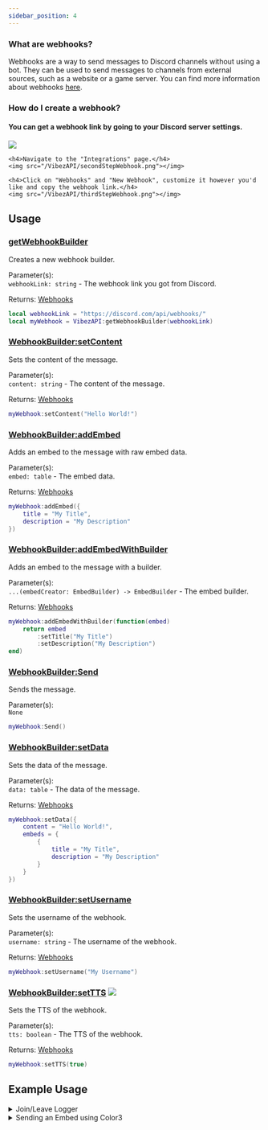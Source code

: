 ```yaml
---
sidebar_position: 4
---
```


### What are webhooks?
Webhooks are a way to send messages to Discord channels without using a bot. They can be used to send messages to channels from external sources, such as a website or a game server. You can find more information about webhooks [here](https://support.discord.com/hc/en-us/articles/228383668-Intro-to-Webhooks).

### How do I create a webhook?

<div>
    <h4>You can get a webhook link by going to your Discord server settings.</h4>
    <img src="/VibezAPI/firstStepWebhook.png"></img>

    <h4>Navigate to the "Integrations" page.</h4>
    <img src="/VibezAPI/secondStepWebhook.png"></img>

    <h4>Click on "Webhooks" and "New Webhook", customize it however you'd like and copy the webhook link.</h4>
    <img src="/VibezAPI/thirdStepWebhook.png"></img>
</div>

## Usage
### [getWebhookBuilder](/VibezAPI/api/VibezAPI#getWebhookBuilder)
Creates a new webhook builder.

Parameter(s): <br />
``webhookLink: string`` - The webhook link you got from Discord.

Returns: [Webhooks](/VibezAPI/api/Webhooks)
```lua
local webhookLink = "https://discord.com/api/webhooks/"
local myWebhook = VibezAPI:getWebhookBuilder(webhookLink)
```

### [WebhookBuilder:setContent](/VibezAPI/api/Webhooks#setContent)
Sets the content of the message.

Parameter(s): <br />
``content: string`` - The content of the message.

Returns: [Webhooks](/VibezAPI/api/Webhooks)
```lua
myWebhook:setContent("Hello World!")
```

### [WebhookBuilder:addEmbed](/VibezAPI/api/Webhooks#addEmbed)
Adds an embed to the message with raw embed data.

Parameter(s): <br />
``embed: table`` - The embed data.

Returns: [Webhooks](/VibezAPI/api/Webhooks)
```lua
myWebhook:addEmbed({
    title = "My Title",
    description = "My Description"
})
```

### [WebhookBuilder:addEmbedWithBuilder](/VibezAPI/api/Webhooks#addEmbedWithBuilder)
Adds an embed to the message with a builder.

Parameter(s): <br />
``...(embedCreator: EmbedBuilder) -> EmbedBuilder`` - The embed builder.

Returns: [Webhooks](/VibezAPI/api/Webhooks)
```lua
myWebhook:addEmbedWithBuilder(function(embed)
    return embed
        :setTitle("My Title")
        :setDescription("My Description")
end)
```

### [WebhookBuilder:Send](/VibezAPI/api/Webhooks#Send)
Sends the message.

Parameter(s): <br />
``None``
```lua
myWebhook:Send()
```

### [WebhookBuilder:setData](/VibezAPI/api/Webhooks#setData)
Sets the data of the message.

Parameter(s): <br />
``data: table`` - The data of the message.

Returns: [Webhooks](/VibezAPI/api/Webhooks)
```lua
myWebhook:setData({
    content = "Hello World!",
    embeds = {
        {
            title = "My Title",
            description = "My Description"
        }
    }
})
```

### [WebhookBuilder:setUsername](/VibezAPI/api/Webhooks#setUsername)
Sets the username of the webhook.

Parameter(s): <br />
``username: string`` - The username of the webhook.

Returns: [Webhooks](/VibezAPI/api/Webhooks)
```lua
myWebhook:setUsername("My Username")
```

### [WebhookBuilder:setTTS](/VibezAPI/api/Webhooks#setTTS) <img src="https://img.shields.io/badge/BROKEN-ff6161"></img>
Sets the TTS of the webhook.

Parameter(s): <br />
``tts: boolean`` - The TTS of the webhook.

Returns: [Webhooks](/VibezAPI/api/Webhooks)
```lua
myWebhook:setTTS(true)
```

## Example Usage
<details>
<summary>Join/Leave Logger</summary>
<br />

```lua
--// Services \\--
local Players = game:GetService("Players")

--// Variables \\--
local myWebhook = "Webhook_Link_Here"
local Vibez = require(game:GetService("ServerScriptService").VibezAPI)("API Key")

--// Functions \\--
local function sendWebhook(Player: Player, state: "joined" | "left")
    local webhook = Vibez:getWebhookBuilder(myWebhook)
    webhook:setContent(
        string.format(
            "**%s** has %s [the game.](https://roblox.com/games/%d/~)",
            Player.Name,
            state,
            game.PlaceId
        )
    ):Send()
end

local function onPlayerAdded(Player: Player)
    sendWebhook(Player, "joined")
end

local function onPlayerRemoving(Player: Player)
    sendWebhook(Player, "left")
end

--// Connections \\--
Players.PlayerAdded:Connect(onPlayerAdded)
Players.PlayerRemoving:Connect(onPlayerRemoving)
```

</details>

<details>
<summary>Sending an Embed using Color3</summary>
<br />

```lua
local Vibez = require(game:GetService("ServerScriptService").VibezAPI)("API Key", {
    nameOfGameForLogging = "Colors Example"
})

local webhook = Vibez:getWebhookBuilder("https://discord.com/api/webhooks/")
webhook:addEmbedWithBuilder(function(embed)
    return embed
        :setColor(Color3.fromRGB(255, 125, 255)) -- Light pink
        :setTitle("Color3 Example")
        :setDescription("This is an example of using a Color3 value for the color parameter.")
end):Send()
```

</details>